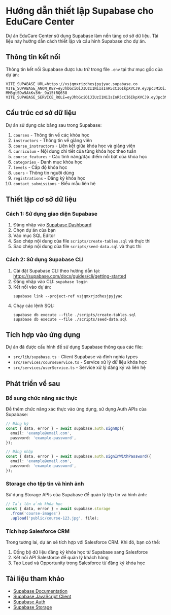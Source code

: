 # Hướng dẫn thiết lập Supabase cho EduCare Center

Dự án EduCare Center sử dụng Supabase làm nền tảng cơ sở dữ liệu. Tài liệu này hướng dẫn cách thiết lập và cấu hình Supabase cho dự án.

## Thông tin kết nối

Thông tin kết nối Supabase được lưu trữ trong file `.env` tại thư mục gốc của dự án:

```
VITE_SUPABASE_URL=https://vsjqmxrjzdhesjpyjyac.supabase.co
VITE_SUPABASE_ANON_KEY=eyJhbGciOiJIUzI1NiIsInR5cCI6IkpXVCJ9.eyJpc3MiOiJzdXBhYmFzZSIsInJlZiI6InZzanFteHJqemRoZXNqcHlqeWFjIiwicm9sZSI6ImFub24iLCJpYXQiOjE3NDY2ODkwNzMsImV4cCI6MjA2MjI2NTA3M30.WnPIQdm4YGl7f7M-MMBgtSDw9AkKv3Hr_9u15tRQ658
VITE_SUPABASE_SERVICE_ROLE=eyJhbGciOiJIUzI1NiIsInR5cCI6IkpXVCJ9.eyJpc3MiOiJzdXBhYmFzZSIsInJlZiI6InZzanFteHJqemRoZXNqcHlqeWFjIiwicm9sZSI6InNlcnZpY2Vfcm9sZSIsImlhdCI6MTc0NjY4OTA3MywiZXhwIjoyMDYyMjY1MDczfQ.anQoC4SK6wKt3yzFDHaQVqOQXK3DewwgThhSbX_xk1U
```

## Cấu trúc cơ sở dữ liệu

Dự án sử dụng các bảng sau trong Supabase:

1. `courses` - Thông tin về các khóa học
2. `instructors` - Thông tin về giảng viên
3. `course_instructors` - Liên kết giữa khóa học và giảng viên
4. `curriculum` - Nội dung chi tiết của từng khóa học theo tuần
5. `course_features` - Các tính năng/đặc điểm nổi bật của khóa học
6. `categories` - Danh mục khóa học
7. `levels` - Cấp độ khóa học
8. `users` - Thông tin người dùng
9. `registrations` - Đăng ký khóa học
10. `contact_submissions` - Biểu mẫu liên hệ

## Thiết lập cơ sở dữ liệu

### Cách 1: Sử dụng giao diện Supabase

1. Đăng nhập vào [Supabase Dashboard](https://app.supabase.com)
2. Chọn dự án của bạn
3. Vào mục SQL Editor
4. Sao chép nội dung của file `scripts/create-tables.sql` và thực thi
5. Sao chép nội dung của file `scripts/seed-data.sql` và thực thi

### Cách 2: Sử dụng Supabase CLI

1. Cài đặt Supabase CLI theo hướng dẫn tại: https://supabase.com/docs/guides/cli/getting-started
2. Đăng nhập vào CLI: `supabase login`
3. Kết nối vào dự án:
   ```
   supabase link --project-ref vsjqmxrjzdhesjpyjyac
   ```
4. Chạy các lệnh SQL:
   ```
   supabase db execute --file ./scripts/create-tables.sql
   supabase db execute --file ./scripts/seed-data.sql
   ```

## Tích hợp vào ứng dụng

Dự án đã được cấu hình để sử dụng Supabase thông qua các file:

- `src/lib/supabase.ts` - Client Supabase và định nghĩa types
- `src/services/courseService.ts` - Service xử lý dữ liệu khóa học
- `src/services/userService.ts` - Service xử lý đăng ký và liên hệ

## Phát triển về sau

### Bổ sung chức năng xác thực

Để thêm chức năng xác thực vào ứng dụng, sử dụng Auth APIs của Supabase:

```typescript
// Đăng ký
const { data, error } = await supabase.auth.signUp({
  email: 'example@email.com',
  password: 'example-password',
});

// Đăng nhập
const { data, error } = await supabase.auth.signInWithPassword({
  email: 'example@email.com',
  password: 'example-password',
});
```

### Storage cho tệp tin và hình ảnh

Sử dụng Storage APIs của Supabase để quản lý tệp tin và hình ảnh:

```typescript
// Tải lên ảnh khóa học
const { data, error } = await supabase.storage
  .from('course-images')
  .upload('public/course-123.jpg', file);
```

### Tích hợp Salesforce CRM

Trong tương lai, dự án sẽ tích hợp với Salesforce CRM. Khi đó, bạn có thể:

1. Đồng bộ dữ liệu đăng ký khóa học từ Supabase sang Salesforce
2. Kết nối API Salesforce để quản lý khách hàng
3. Tạo Lead và Opportunity trong Salesforce từ đăng ký khóa học

## Tài liệu tham khảo

- [Supabase Documentation](https://supabase.com/docs)
- [Supabase JavaScript Client](https://supabase.com/docs/reference/javascript/installing)
- [Supabase Auth](https://supabase.com/docs/guides/auth)
- [Supabase Storage](https://supabase.com/docs/guides/storage) 